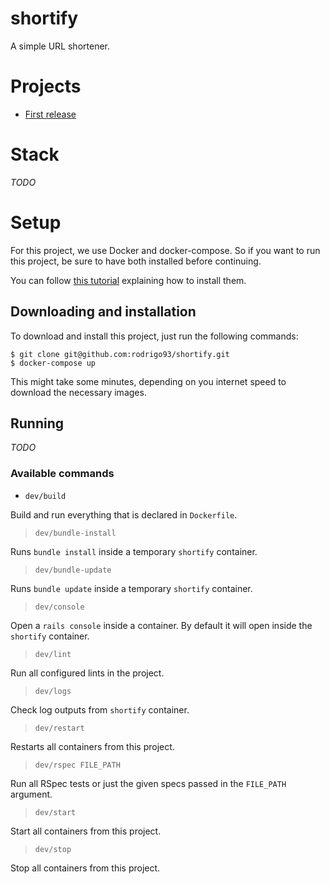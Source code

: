 # shortify

A simple URL shortener.

# Projects

- [First release](https://github.com/rodrigo93/shortify/projects/1)

# Stack

_TODO_

# Setup

For this project, we use Docker and docker-compose. So if you want to run this project,
be sure to have both installed before continuing.

You can follow [this tutorial](https://docs.docker.com/compose/install/) explaining how to install them.

## Downloading and installation

To download and install this project, just run the following commands:

```shell
$ git clone git@github.com:rodrigo93/shortify.git
$ docker-compose up
```

This might take some minutes, depending on you internet speed to download the necessary images.

## Running

_TODO_

### Available commands

- `dev/build`

Build and run everything that is declared in `Dockerfile`.

> `dev/bundle-install`

Runs `bundle install` inside a temporary `shortify` container.

> `dev/bundle-update`

Runs `bundle update` inside a temporary `shortify` container. 

> `dev/console`

Open a `rails console` inside a container. By default it will open inside the `shortify` container.

> `dev/lint`

Run all configured lints in the project.

> `dev/logs`

Check log outputs from `shortify` container.

> `dev/restart`

Restarts all containers from this project.

> `dev/rspec FILE_PATH`

Run all RSpec tests or just the given specs passed in the `FILE_PATH` argument.

> `dev/start`

Start all containers from this project.

> `dev/stop`

Stop all containers from this project.
